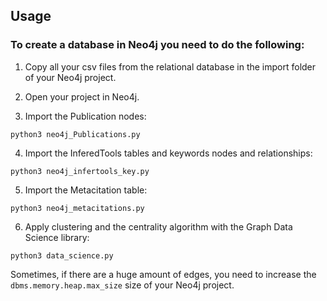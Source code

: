 ## Usage
 
### To create a database in Neo4j you need to do the following:

1. Copy all your csv files from the relational database in the import folder of your Neo4j project. 
 
2. Open your project in Neo4j.
 
3. Import the Publication nodes:

```
python3 neo4j_Publications.py
```

4. Import the InferedTools tables and keywords nodes and relationships:

```
python3 neo4j_infertools_key.py
```

5. Import the Metacitation table:

```
python3 neo4j_metacitations.py
```

6. Apply clustering and the centrality algorithm with the Graph Data Science library:

```
python3 data_science.py
```

Sometimes, if there are a huge amount of edges, you need to increase the `dbms.memory.heap.max_size` size of your Neo4j project.
